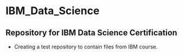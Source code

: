 # IBM_Data_Science
## Repository for IBM Data Science Certification

- Creating a test repository to contain files from IBM course.
